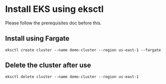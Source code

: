 # Install EKS using eksctl

Please follow the prerequisites doc before this.

## Install using Fargate

```
eksctl create cluster --name demo-cluster --region us-east-1 --fargate
```

## Delete the cluster after use

```
eksctl delete cluster --name demo-cluster --region us-east-1
```
